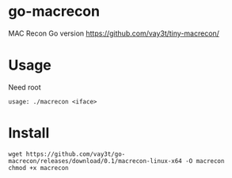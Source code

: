 # go-macrecon
MAC Recon Go version https://github.com/vay3t/tiny-macrecon/

# Usage
Need root

```
usage: ./macrecon <iface>
```

# Install
```
wget https://github.com/vay3t/go-macrecon/releases/download/0.1/macrecon-linux-x64 -O macrecon
chmod +x macrecon
```

